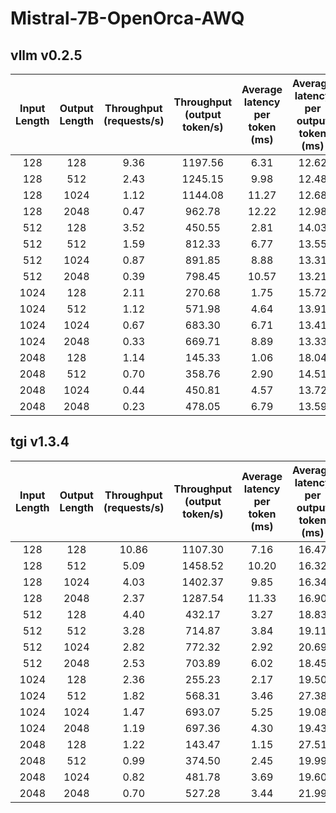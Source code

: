 # Mistral-7B-OpenOrca-AWQ

## vllm v0.2.5

| Input Length | Output Length | Throughput (requests/s) | Throughput (output token/s) | Average latency per token (ms) | Average latency per output token (ms) |
| :----------: | :-----------: | :---------------------: | :-------------------------: | :----------------------------: | :-----------------------------------: |
|     128      |      128      |          9.36           |           1197.56           |              6.31              |                 12.62                 |
|     128      |      512      |          2.43           |           1245.15           |              9.98              |                 12.48                 |
|     128      |     1024      |          1.12           |           1144.08           |             11.27              |                 12.68                 |
|     128      |     2048      |          0.47           |           962.78            |             12.22              |                 12.98                 |
|     512      |      128      |          3.52           |           450.55            |              2.81              |                 14.03                 |
|     512      |      512      |          1.59           |           812.33            |              6.77              |                 13.55                 |
|     512      |     1024      |          0.87           |           891.85            |              8.88              |                 13.31                 |
|     512      |     2048      |          0.39           |           798.45            |             10.57              |                 13.21                 |
|     1024     |      128      |          2.11           |           270.68            |              1.75              |                 15.72                 |
|     1024     |      512      |          1.12           |           571.98            |              4.64              |                 13.91                 |
|     1024     |     1024      |          0.67           |           683.30            |              6.71              |                 13.41                 |
|     1024     |     2048      |          0.33           |           669.71            |              8.89              |                 13.33                 |
|     2048     |      128      |          1.14           |           145.33            |              1.06              |                 18.04                 |
|     2048     |      512      |          0.70           |           358.76            |              2.90              |                 14.51                 |
|     2048     |     1024      |          0.44           |           450.81            |              4.57              |                 13.72                 |
|     2048     |     2048      |          0.23           |           478.05            |              6.79              |                 13.59                 |

## tgi v1.3.4

| Input Length | Output Length | Throughput (requests/s) | Throughput (output token/s) | Average latency per token (ms) | Average latency per output token (ms) |
| :----------: | :-----------: | :---------------------: | :-------------------------: | :----------------------------: | :-----------------------------------: |
|     128      |      128      |          10.86          |           1107.30           |              7.16              |                 16.47                 |
|     128      |      512      |          5.09           |           1458.52           |             10.20              |                 16.32                 |
|     128      |     1024      |          4.03           |           1402.37           |              9.85              |                 16.34                 |
|     128      |     2048      |          2.37           |           1287.54           |             11.33              |                 16.90                 |
|     512      |      128      |          4.40           |           432.17            |              3.27              |                 18.83                 |
|     512      |      512      |          3.28           |           714.87            |              3.84              |                 19.11                 |
|     512      |     1024      |          2.82           |           772.32            |              2.92              |                 20.69                 |
|     512      |     2048      |          2.53           |           703.89            |              6.02              |                 18.45                 |
|     1024     |      128      |          2.36           |           255.23            |              2.17              |                 19.50                 |
|     1024     |      512      |          1.82           |           568.31            |              3.46              |                 27.38                 |
|     1024     |     1024      |          1.47           |           693.07            |              5.25              |                 19.08                 |
|     1024     |     2048      |          1.19           |           697.36            |              4.30              |                 19.43                 |
|     2048     |      128      |          1.22           |           143.47            |              1.15              |                 27.51                 |
|     2048     |      512      |          0.99           |           374.50            |              2.45              |                 19.99                 |
|     2048     |     1024      |          0.82           |           481.78            |              3.69              |                 19.60                 |
|     2048     |     2048      |          0.70           |           527.28            |              3.44              |                 21.99                 |
